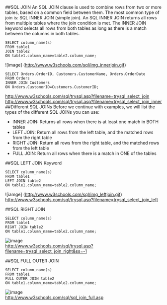 ##SQL JOIN
An SQL JOIN clause is used to combine rows from two or more tables, based on a common field between them.
The most common type of join is: SQL INNER JOIN (simple join). An SQL INNER JOIN returns all rows from multiple tables where the join condition is met.
The INNER JOIN keyword selects all rows from both tables as long as there is a match between the columns in both tables.
```
SELECT column_name(s)
FROM table1
JOIN table2
ON table1.column_name=table2.column_name;
```
![image] (http://www.w3schools.com/sql/img_innerjoin.gif)
```
SELECT Orders.OrderID, Customers.CustomerName, Orders.OrderDate
FROM Orders
INNER JOIN Customers
ON Orders.CustomerID=Customers.CustomerID;
```
http://www.w3schools.com/sql/trysql.asp?filename=trysql_select_join  
http://www.w3schools.com/sql/trysql.asp?filename=trysql_select_join_inner
##Different SQL JOINs
Before we continue with examples, we will list the types of the different SQL JOINs you can use:

- INNER JOIN: Returns all rows when there is at least one match in BOTH tables
- LEFT JOIN: Return all rows from the left table, and the matched rows from the right table
- RIGHT JOIN: Return all rows from the right table, and the matched rows from the left table
- FULL JOIN: Return all rows when there is a match in ONE of the tables

##SQL LEFT JOIN Keyword
```
SELECT column_name(s)
FROM table1
LEFT JOIN table2
ON table1.column_name=table2.column_name;
```
![iamge] (http://www.w3schools.com/sql/img_leftjoin.gif)  
http://www.w3schools.com/sql/trysql.asp?filename=trysql_select_join_left

##SQL RIGHT JOIN
```
SELECT column_name(s)
FROM table1
RIGHT JOIN table2
ON table1.column_name=table2.column_name;
```
![image](http://www.w3schools.com/sql/img_rightjoin.gif)  
http://www.w3schools.com/sql/trysql.asp?filename=trysql_select_join_right&ss=-1

##SQL FULL OUTER JOIN
```
SELECT column_name(s)
FROM table1
FULL OUTER JOIN table2
ON table1.column_name=table2.column_name;
```
![image](http://www.w3schools.com/sql/img_fulljoin.gif)  
http://www.w3schools.com/sql/sql_join_full.asp
